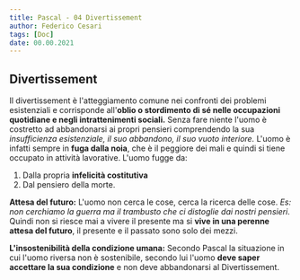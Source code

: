 ```yaml
---
title: Pascal - 04 Divertissement
author: Federico Cesari
tags: [Doc]
date: 00.00.2021
---
```

## Divertissement
Il divertissement è l'atteggiamento comune nei confronti dei problemi esistenziali e corrisponde all'**oblio o stordimento di sé nelle occupazioni quotidiane e negli intrattenimenti sociali.** Senza fare niente l'uomo è costretto ad abbandonarsi ai propri pensieri comprendendo la sua *insufficienza esistenziale, il suo abbandono, il suo vuoto interiore.*
L'uomo è infatti sempre in **fuga dalla noia**, che è il peggiore dei mali e quindi si tiene occupato in attività lavorative. L'uomo fugge da:
1. Dalla propria **infelicità costitutiva** 
2. Dal pensiero della morte.

**Attesa del futuro:** L'uomo non cerca le cose, cerca la ricerca delle cose. *Es: non cerchiamo la guerra ma il trambusto che ci distoglie dai nostri pensieri*. Quindi non si riesce mai a vivere il presente ma si **vive in una perenne attesa del futuro**, il presente e il passato sono solo dei mezzi.

**L'insostenibilità della condizione umana:** Secondo Pascal la situazione in cui l'uomo riversa non è sostenibile, secondo lui l'uomo **deve saper accettare la sua condizione** e non deve abbandonarsi al Divertissement.

